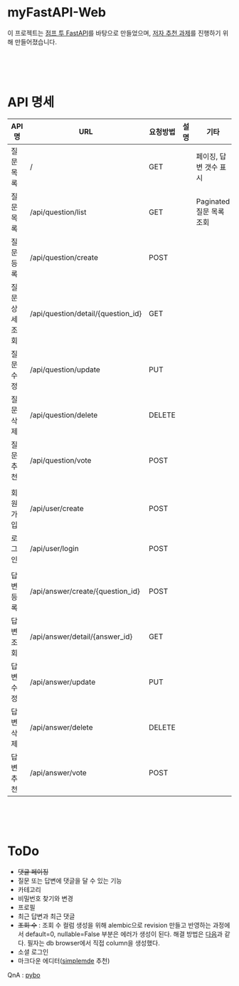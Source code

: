 # myFastAPI-Web

이 프로젝트는 [점프 투 FastAPI](https://wikidocs.net/book/8531)를 바탕으로 만들었으며,
[저자 추천 과제](https://wikidocs.net/177232)를 진행하기 위해 만들어졌습니다.

<br/>
<br/>
<br/>

# API 명세
| API 명| URL| 요청방법| 설명 | 기타 |
|---|---|---|---|---|
|질문 목록|/|GET||페이징, 답변 갯수 표시|
|질문 목록|/api/question/list|GET||Paginated 질문 목록 조회|
|질문 등록|/api/question/create|POST|||
|질문 상세 조회|/api/question/detail/{question_id}|GET|||
|질문 수정|/api/question/update|PUT|||
|질문 삭제|/api/question/delete|DELETE|||
|질문 추천|/api/question/vote|POST|||
||||||
|회원 가입|/api/user/create|POST|||
|로그인|/api/user/login|POST|||
||||||
|답변 등록|/api/answer/create/{question_id}|POST|||
|답변 조회|/api/answer/detail/{answer_id}|GET|||
|답변 수정|/api/answer/update|PUT|||
|답변 삭제|/api/answer/delete|DELETE|||
|답변 추천|/api/answer/vote|POST|||

<br/>
<br/>
<br/>

# ToDo
* ~~댓글 페이징~~
* 질문 또는 답변에 댓글을 달 수 있는 기능
* 카테고리
* 비밀번호 찾기와 변경
* 프로필
* 최근 답변과 최근 댓글 
* ~~조회 수~~ : 조회 수 컬럼 생성을 위해 alembic으로 revision 만들고 반영하는 과정에서 default=0, nullable=False 부분은 에러가 생성이 된다. 해결 방법은 [다음](https://medium.com/the-andela-way/alembic-how-to-add-a-non-nullable-field-to-a-populated-table-998554003134)과 같다. 필자는 db browser에서 직접 column을 생성했다.
* 소셜 로그인
* 마크다운 에디터([simplemde](simplemde.com) 추천)

QnA : [pybo](https://pybo.kr)